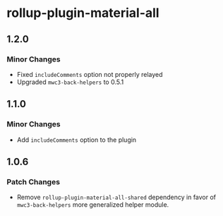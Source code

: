 # rollup-plugin-material-all

## 1.2.0

### Minor Changes

- Fixed `includeComments` option not properly relayed
- Upgraded `mwc3-back-helpers` to 0.5.1

## 1.1.0

### Minor Changes

- Add `includeComments` option to the plugin

## 1.0.6

### Patch Changes

- Remove `rollup-plugin-material-all-shared` dependency in favor of `mwc3-back-helpers` more generalized helper module.
